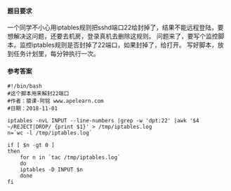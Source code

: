 #### 题目要求

一个同学不小心用iptables规则把sshd端口22给封掉了，结果不能远程登陆，要想解决这问题，还要去机房，登录真机去删除这规则。 问题来了，要写个监控脚本，监控iptables规则是否封掉了22端口，如果封掉了，给打开。 写好脚本，放到任务计划里，每分钟执行一次。

#### 参考答案
```
#!/bin/bash
#这个脚本用来解封22端口
#作者：猿课-阿铭 www.apelearn.com
#日期：2018-11-01

iptables -nvL INPUT --line-numbers |grep -w 'dpt:22' |awk '$4 ~/REJECT|DROP/ {print $1}' > /tmp/iptables.log
n=`wc -l /tmp/iptables.log`

if [ $n -gt 0 ]
then
    for n in `tac /tmp/iptables.log`
    do
	iptables -D INPUT $n
    done
fi

```
